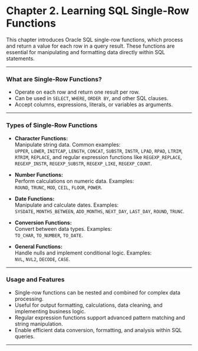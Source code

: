 # Chapter 2. Learning SQL Single-Row Functions

This chapter introduces Oracle SQL single-row functions, which process and return a value for each row in a query result. These functions are essential for manipulating and formatting data directly within SQL statements.

---

### What are Single-Row Functions?

- Operate on each row and return one result per row.
- Can be used in `SELECT`, `WHERE`, `ORDER BY`, and other SQL clauses.
- Accept columns, expressions, literals, or variables as arguments.

---

### Types of Single-Row Functions

- **Character Functions:**  
  Manipulate string data. Common examples:  
  `UPPER`, `LOWER`, `INITCAP`, `LENGTH`, `CONCAT`, `SUBSTR`, `INSTR`, `LPAD`, `RPAD`, `LTRIM`, `RTRIM`, `REPLACE`, and regular expression functions like `REGEXP_REPLACE`, `REGEXP_INSTR`, `REGEXP_SUBSTR`, `REGEXP_LIKE`, `REGEXP_COUNT`.

- **Number Functions:**  
  Perform calculations on numeric data. Examples:  
  `ROUND`, `TRUNC`, `MOD`, `CEIL`, `FLOOR`, `POWER`.

- **Date Functions:**  
  Manipulate and calculate dates. Examples:  
  `SYSDATE`, `MONTHS_BETWEEN`, `ADD_MONTHS`, `NEXT_DAY`, `LAST_DAY`, `ROUND`, `TRUNC`.

- **Conversion Functions:**  
  Convert between data types. Examples:  
  `TO_CHAR`, `TO_NUMBER`, `TO_DATE`.

- **General Functions:**  
  Handle nulls and implement conditional logic. Examples:  
  `NVL`, `NVL2`, `DECODE`, `CASE`.

---

### Usage and Features

- Single-row functions can be nested and combined for complex data processing.
- Useful for output formatting, calculations, data cleaning, and implementing business logic.
- Regular expression functions support advanced pattern matching and string manipulation.
- Enable efficient data conversion, formatting, and analysis within SQL queries.

---
